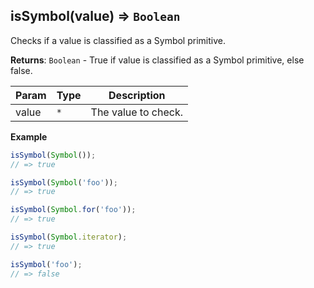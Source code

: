 <a name="isSymbol"></a>

## isSymbol(value) ⇒ <code>Boolean</code>
Checks if a value is classified as a Symbol primitive.

**Returns**: <code>Boolean</code> - True if value is classified as a Symbol primitive, else false.  

| Param | Type | Description |
| --- | --- | --- |
| value | <code>\*</code> | The value to check. |

**Example**  
```js
isSymbol(Symbol());
// => true

isSymbol(Symbol('foo'));
// => true

isSymbol(Symbol.for('foo'));
// => true

isSymbol(Symbol.iterator);
// => true

isSymbol('foo');
// => false
```
